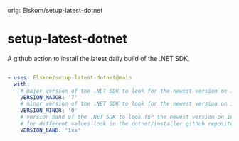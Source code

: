 orig:  Elskom/setup-latest-dotnet

# setup-latest-dotnet
A github action to install the latest daily build of the .NET SDK. 

```yml

- uses: Elskom/setup-latest-dotnet@main
  with:
    # major version of the .NET SDK to look for the newest version on in the feeds (optional, default is '7').
    VERSION_MAJOR: '7'
    # minor version of the .NET SDK to look for the newest version on in the feeds (optional, default is '0').
    VERSION_MINOR: '0'
    # version band of the .NET SDK to look for the newest version on in the feeds (optional, default is '1xx').
    # for different values look in the dotnet/installer github repository.
    VERSION_BAND: '1xx'
```
